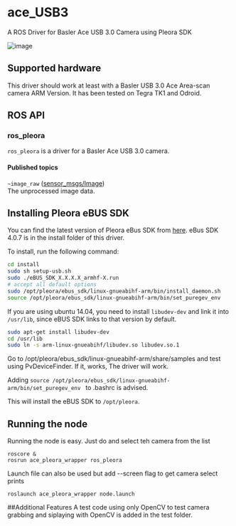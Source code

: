 # ace_USB3
A ROS Driver for Basler Ace USB 3.0 Camera using Pleora SDK

![image](http://s.baslerweb.com/fp-1424089632/media/assets/store/product/00/00/00/00/00/00/0f/1f/3ac7f0bfedfd6055dc05abdcd750a6b1.jpg)

## Supported hardware
This driver should work at least with a Basler USB 3.0 Ace Area-scan camera ARM Version. 
It has been tested on Tegra TK1 and Odroid. 

## ROS API

### ros_pleora

`ros_pleora` is a driver for a Basler Ace USB 3.0 camera.

#### Published topics

`~image_raw` ([sensor_msgs/Image](http://docs.ros.org/api/sensor_msgs/html/msg/Image.html))  
    The unprocessed image data.

## Installing Pleora eBUS SDK
You can find the latest version of Pleora eBus SDK from [here](http://www.pleora.com/support-center/documentation-downloads). eBus SDK 4.0.7 is in the install folder of this driver.  

To install, run the following command:

```bash
cd install
sudo sh setup-usb.sh
sudo ./eBUS_SDK_X.X.X.X_armhf-X.run
# accept all default options
sudo /opt/pleora/ebus_sdk/linux-gnueabihf-arm/bin/install_daemon.sh 
source /opt/pleora/ebus_sdk/linux-gnueabihf-arm/bin/set_puregev_env
```
If you are using ubuntu 14.04, you need to install `libudev-dev` and link it into `/usr/lib`, since eBUS SDK links to that version by default.

```bash
sudo apt-get install libudev-dev
cd /usr/lib
sudo ln -s arm-linux-gnueabihf/libudev.so libudev.so.1
```

Go to /opt/pleora/ebus_sdk/linux-gnueabihf-arm/share/samples and test using PvDeviceFinder. If it, works, The driver will work.

Adding ```source /opt/pleora/ebus_sdk/linux-gnueabihf-arm/bin/set_puregev_env ``` to .bashrc is advised.

This will install the eBUS SDK to `/opt/pleora`. 

## Running the node
Running the node is easy. Just do and select teh camera from the list

```
roscore &
rosrun ace_pleora_wrapper ros_pleora
```

Launch file can also be used but add --screen flag to get camera select prints
``` 
roslaunch ace_pleora_wrapper node.launch 
```

##Additional Features
 A test code using only OpenCV to test camera grabbing and siplaying with OpenCV is added in the test folder.
